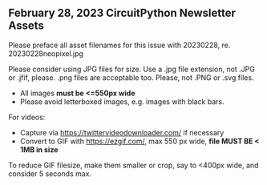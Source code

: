 ## February 28, 2023 CircuitPython Newsletter Assets

Please preface all asset filenames for this issue with 20230228, re. 20230228neopixel.jpg

Please consider using JPG files for size. Use a .jpg file extension, not .JPG or .jfif, please.
.png files are acceptable too. Please, not .PNG or .svg files.

* All images **must be <=550px wide**
* Please avoid letterboxed images, e.g. images with black bars.

For videos:

* Capture via https://twittervideodownloader.com/ if necessary
* Convert to GIF with https://ezgif.com/, max 550 px wide, **file MUST BE < 1MB in size**

To reduce GIF filesize, make them smaller or crop, say to <400px wide, and consider 5 seconds max.
